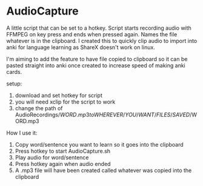 # AudioCapture

A little script that can be set to a hotkey.
Script starts recording audio with FFMPEG on key press and ends when pressed again.
Names the file whatever is in the clipboard. 
I created this to quickly clip audio to import into anki for language learning as ShareX doesn't work on linux.

I'm aiming to add the feature to have file copied to clipboard so it can be pasted straight into anki once created
to increase speed of making anki cards.

setup:
1. download and set hotkey for script
2. you will need xclip for the script to work
3. change the path of AudioRecordings/$WORD.mp3 to WHEREVER/YOU/WANT/FILES/SAVED/$WORD.mp3

How I use it:
1. Copy word/sentence you want to learn so it goes into the clipboard
2. Press hotkey to start AudioCapture.sh
3. Play audio for word/sentence
4. Press hotkey again when audio ended
5. A .mp3 file will have been created called whatever was copied into the clipboard
